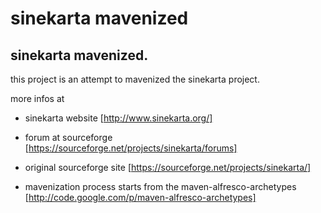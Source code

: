 sinekarta mavenized
=========

sinekarta mavenized.
--------------------

this project is an attempt to mavenized the sinekarta project. 

more infos at

* sinekarta website [http://www.sinekarta.org/]

* forum at sourceforge [https://sourceforge.net/projects/sinekarta/forums]

* original sourceforge site [https://sourceforge.net/projects/sinekarta/]

* mavenization process starts from the maven-alfresco-archetypes [http://code.google.com/p/maven-alfresco-archetypes]
